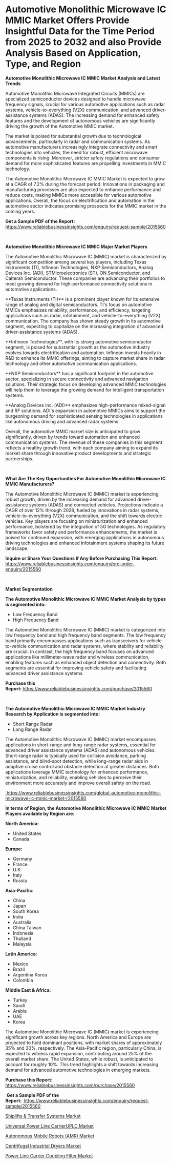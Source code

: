 <p><h1>Automotive Monolithic Microwave IC MMIC Market Offers Provide Insightful Data for the Time Period from 2025 to 2032 and also Provide Analysis Based on Application, Type, and Region</h1></p><p><strong>Automotive Monolithic Microwave IC MMIC Market Analysis and Latest Trends</strong></p>
<p><p>Automotive Monolithic Microwave Integrated Circuits (MMICs) are specialized semiconductor devices designed to handle microwave frequency signals, crucial for various automotive applications such as radar systems, vehicle-to-everything (V2X) communication, and advanced driver-assistance systems (ADAS). The increasing demand for enhanced safety features and the development of autonomous vehicles are significantly driving the growth of the Automotive MMIC market.</p><p>The market is poised for substantial growth due to technological advancements, particularly in radar and communication systems. As automotive manufacturers increasingly integrate connectivity and smart technologies into vehicles, the need for robust, efficient microwave components is rising. Moreover, stricter safety regulations and consumer demand for more sophisticated features are propelling investments in MMIC technology. </p><p>The Automotive Monolithic Microwave IC MMIC Market is expected to grow at a CAGR of 7.2% during the forecast period. Innovations in packaging and manufacturing processes are also expected to enhance performance and reduce costs, making MMICs more accessible for various automotive applications. Overall, the focus on electrification and automation in the automotive sector indicates promising prospects for the MMIC market in the coming years.</p></p>
<p><strong>Get a Sample PDF of the Report:&nbsp;</strong> <a href="https://www.reliablebusinessinsights.com/enquiry/request-sample/2015560?utm_campaign=1873&utm_medium=2&utm_source=Github&utm_content=ia&utm_term=29032025&utm_id=automotive-monolithic-microwave-ic-mmic">https://www.reliablebusinessinsights.com/enquiry/request-sample/2015560</a></p>
<p>&nbsp;</p>
<p><strong>Automotive Monolithic Microwave IC MMIC Major Market Players</strong></p>
<p><p>The Automotive Monolithic Microwave IC (MMIC) market is characterized by significant competition among several key players, including Texas Instruments (TI), Infineon Technologies, NXP Semiconductors, Analog Devices Inc. (ADI), STMicroelectronics (ST), ON Semiconductor, and Calterah Semiconductor. These companies are advancing their portfolios to meet growing demand for high-performance connectivity solutions in automotive applications.</p><p>**Texas Instruments (TI)** is a prominent player known for its extensive range of analog and digital semiconductors. TI's focus on automotive MMICs emphasizes reliability, performance, and efficiency, targeting applications such as radar, infotainment, and vehicle-to-everything (V2X) communication. The company has shown steady growth in its automotive segment, expecting to capitalize on the increasing integration of advanced driver-assistance systems (ADAS).</p><p>**Infineon Technologies**, with its strong automotive semiconductor segment, is poised for substantial growth as the automotive industry evolves towards electrification and automation. Infineon invests heavily in R&D to enhance its MMIC offerings, aiming to capture market share in radar technology and other automotive communication applications.</p><p>**NXP Semiconductors** has a significant footprint in the automotive sector, specializing in secure connectivity and advanced navigation solutions. Their strategic focus on developing advanced MMIC technologies will help them to leverage the growing demand for intelligent transportation systems.</p><p>**Analog Devices Inc. (ADI)** emphasizes high-performance mixed-signal and RF solutions. ADI's expansion in automotive MMICs aims to support the burgeoning demand for sophisticated sensing technologies in applications like autonomous driving and advanced radar systems.</p><p>Overall, the automotive MMIC market size is anticipated to grow significantly, driven by trends toward automation and enhanced communication systems. The revenue of these companies in this segment reflects a healthy growth trend, with each company aiming to expand its market share through innovative product developments and strategic partnerships.</p></p>
<p>&nbsp;</p>
<p><strong>What Are The Key Opportunities For Automotive Monolithic Microwave IC MMIC Manufacturers?</strong></p>
<p><p>The Automotive Monolithic Microwave IC (MMIC) market is experiencing robust growth, driven by the increasing demand for advanced driver-assistance systems (ADAS) and connected vehicles. Projections indicate a CAGR of over 12% through 2028, fueled by innovations in radar systems, vehicle-to-everything (V2X) communication, and the shift towards electric vehicles. Key players are focusing on miniaturization and enhanced performance, bolstered by the integration of 5G technologies. As regulatory frameworks favor safety and performance enhancements, the market is poised for continued expansion, with emerging applications in autonomous driving technologies and enhanced infotainment systems shaping its future landscape.</p></p>
<p><strong>Inquire or Share Your Questions If Any Before Purchasing This Report:</strong> <a href="https://www.reliablebusinessinsights.com/enquiry/pre-order-enquiry/2015560?utm_campaign=1873&utm_medium=2&utm_source=Github&utm_content=ia&utm_term=29032025&utm_id=automotive-monolithic-microwave-ic-mmic">https://www.reliablebusinessinsights.com/enquiry/pre-order-enquiry/2015560</a></p>
<p>&nbsp;</p>
<p><strong>Market Segmentation</strong></p>
<p><strong>The Automotive Monolithic Microwave IC MMIC Market Analysis by types is segmented into:</strong></p>
<p><ul><li>Low Frequency Band</li><li>High Frequency Band</li></ul></p>
<p><p>The Automotive Monolithic Microwave IC (MMIC) market is categorized into low frequency band and high frequency band segments. The low frequency band primarily encompasses applications such as transceivers for vehicle-to-vehicle communication and radar systems, where stability and reliability are crucial. In contrast, the high frequency band focuses on advanced applications like millimeter-wave radar and wireless communication, enabling features such as enhanced object detection and connectivity. Both segments are essential for improving vehicle safety and facilitating advanced driver assistance systems.</p></p>
<p><strong>Purchase this Report:&nbsp;</strong><a href="https://www.reliablebusinessinsights.com/purchase/2015560?utm_campaign=1873&utm_medium=2&utm_source=Github&utm_content=ia&utm_term=29032025&utm_id=automotive-monolithic-microwave-ic-mmic">https://www.reliablebusinessinsights.com/purchase/2015560</a></p>
<p>&nbsp;</p>
<p><strong>The Automotive Monolithic Microwave IC MMIC Market Industry Research by Application is segmented into:</strong></p>
<p><ul><li>Short Range Radar</li><li>Long Range Radar</li></ul></p>
<p><p>The Automotive Monolithic Microwave IC (MMIC) market encompasses applications in short-range and long-range radar systems, essential for advanced driver assistance systems (ADAS) and autonomous vehicles. Short-range radar is typically used for collision avoidance, parking assistance, and blind-spot detection, while long-range radar aids in adaptive cruise control and obstacle detection at greater distances. Both applications leverage MMIC technology for enhanced performance, miniaturization, and reliability, enabling vehicles to perceive their environment more accurately and improve overall safety on the road.</p></p>
<p><a href="https://www.reliablebusinessinsights.com/global-automotive-monolithic-microwave-ic-mmic-market-r2015560?utm_campaign=1873&utm_medium=2&utm_source=Github&utm_content=ia&utm_term=29032025&utm_id=automotive-monolithic-microwave-ic-mmic">&nbsp;https://www.reliablebusinessinsights.com/global-automotive-monolithic-microwave-ic-mmic-market-r2015560</a></p>
<p><strong>In terms of Region, the Automotive Monolithic Microwave IC MMIC Market Players available by Region are:</strong></p>
<p>
    <p> <strong> North America: </strong>
        <ul>
            <li>United States</li>
            <li>Canada</li>
        </ul>
        </p> 
    <p> <strong> Europe: </strong>
        <ul>
            <li>Germany</li>
            <li>France</li>
            <li>U.K.</li>
            <li>Italy</li>
            <li>Russia</li>
        </ul>
        </p> 
    <p> <strong> Asia-Pacific: </strong>
        <ul>
            <li>China</li>
            <li>Japan</li>
            <li>South Korea</li>
            <li>India</li>
            <li>Australia</li>
            <li>China Taiwan</li>
            <li>Indonesia</li>
            <li>Thailand</li>
            <li>Malaysia</li>
        </ul>
        </p> 
    <p> <strong> Latin America: </strong>
        <ul>
            <li>Mexico</li>
            <li>Brazil</li>
            <li>Argentina Korea</li>
            <li>Colombia</li>
        </ul>
        </p> 
    <p> <strong> Middle East & Africa: </strong>
        <ul>
            <li>Turkey</li>
            <li>Saudi</li>
            <li>Arabia</li>
            <li>UAE</li>
            <li>Korea</li>
        </ul>
    </p>
    </p>
<p><p>The Automotive Monolithic Microwave IC (MMIC) market is experiencing significant growth across key regions. North America and Europe are projected to hold dominant positions, with market shares of approximately 35% and 30%, respectively. The Asia-Pacific region, particularly China, is expected to witness rapid expansion, contributing around 25% of the overall market share. The United States, while robust, is anticipated to account for roughly 10%. This trend highlights a shift towards increasing demand for advanced automotive technologies in emerging markets.</p></p>
<p><strong>Purchase this Report: </strong><a href="https://www.reliablebusinessinsights.com/purchase/2015560?utm_campaign=1873&utm_medium=2&utm_source=Github&utm_content=ia&utm_term=29032025&utm_id=automotive-monolithic-microwave-ic-mmic">https://www.reliablebusinessinsights.com/purchase/2015560</a></p>
<p>&nbsp;<strong>Get a Sample PDF of the Report:&nbsp;&nbsp;</strong><a href="https://www.reliablebusinessinsights.com/enquiry/request-sample/2015560?utm_campaign=1873&utm_medium=2&utm_source=Github&utm_content=ia&utm_term=29032025&utm_id=automotive-monolithic-microwave-ic-mmic">https://www.reliablebusinessinsights.com/enquiry/request-sample/2015560</a></p>
<p><strong></strong></p>
<p><p><a href="https://www.linkedin.com/pulse/key-insights-shiplifts-transfer-systems-market-stakeholder-lrgkc?utm_campaign=1873&utm_medium=2&utm_source=Github&utm_content=ia&utm_term=29032025&utm_id=automotive-monolithic-microwave-ic-mmic">Shiplifts & Transfer Systems Market</a></p><p><a href="https://github.com/abbasgwiltke/Market-Research-Report-List-1/blob/main/universal-power-line-carrieruplc-market.md?utm_campaign=1873&utm_medium=2&utm_source=Github&utm_content=ia&utm_term=29032025&utm_id=automotive-monolithic-microwave-ic-mmic">Universal Power Line CarrierUPLC Market</a></p><p><a href="https://www.linkedin.com/pulse/key-trends-driving-autonomous-mobile-robots-amr-market-k9fuc?utm_campaign=1873&utm_medium=2&utm_source=Github&utm_content=ia&utm_term=29032025&utm_id=automotive-monolithic-microwave-ic-mmic">Autonomous Mobile Robots (AMR) Market</a></p><p><a href="https://www.linkedin.com/pulse/centrifugal-industrial-dryers-market-size-expected-grow-crgfe?utm_campaign=1873&utm_medium=2&utm_source=Github&utm_content=ia&utm_term=29032025&utm_id=automotive-monolithic-microwave-ic-mmic">Centrifugal Industrial Dryers Market</a></p><p><a href="https://github.com/artussavasrv/Market-Research-Report-List-1/blob/main/power-line-carrier-coupling-filter-market.md?utm_campaign=1873&utm_medium=2&utm_source=Github&utm_content=ia&utm_term=29032025&utm_id=automotive-monolithic-microwave-ic-mmic">Power Line Carrier Coupling Filter Market</a></p></p>